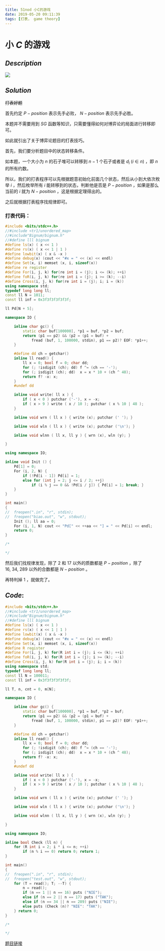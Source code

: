 ```yaml
---
title: 51nod 小C的游戏
date: 2019-05-20 09:11:39
tags: [打表， game theory]
---
```


# 小 $C$ 的游戏



## $Description$

![](https://s2.ax1x.com/2019/05/20/EvteIO.png)



## $Solution$ 

~~打表好题~~

首先约定 $P-position$ 表示先手必败， $N-position$ 表示先手必胜。

本题并不需要用到 $SG$ 函数等知识，只需要懂得如何对博弈论的局面进行转移即可。

如此就引出了关于博弈论题目的打表技巧。

首先，我们要分析题目中的状态转移条件。

如本题，一个大小为 $n$ 的石子堆可以转移到 $n - 1$ 个石子或者是 $d_i\ (i \in n)$ ，即 $n$ 的所有约数。

所以，我们的打表程序可以先根据题意初始化前面几个状态，然后从小到大依次枚举 $i$ ，然后枚举所有 $i$ 能转移到的状态，判断他是否是 $P-position$ ，如果是那么当前的 $i$ 就为 $N-position$ ，这是根据定理得出的。

之后就根据打表程序找规律即可。

### 打表代码：

```cpp
#include <bits/stdc++.h>
//#include <tr1/unordered_map>
//#include"Bignum/bignum.h"
//#define lll bignum
#define ls(x) ( x << 1 )
#define rs(x) ( x << 1 | 1 )
#define lowbit(x) ( x & -x )
#define debug(x) (cout << "#x = " << (x) << endl)
#define Set(x, i) memset (x, i, sizeof(x))
#define re register
#define For(i, j, k) for(re int i = (j); i <= (k); ++i)
#define foR(i, j, k) for(re int i = (j); i >= (k); --i)
#define Cross(i, j, k) for(re int i = (j); i; i = (k))
using namespace std;
typedef long long ll;
const ll N = 1011;
const ll inf = 0x3f3f3f3f3f3f;

ll Pd[N + 5];

namespace IO {

    inline char gc() {
        static char buf[100000], *p1 = buf, *p2 = buf;
        return (p1 == p2) && (p2 = (p1 = buf) +
            fread (buf, 1, 100000, stdin), p1 == p2)? EOF: *p1++;
    }

    #define dd ch = getchar()
    inline ll read() {
        ll x = 0; bool f = 0; char dd;
        for (; !isdigit (ch); dd) f ^= (ch == '-');
        for (; isdigit (ch); dd)  x = x * 10 + (ch ^ 48);
        return f? -x: x;
    }
    #undef dd

    inline void write( ll x ) {
        if ( x < 0 ) putchar ('-'), x = -x;
        if ( x > 9 ) write ( x / 10 ); putchar ( x % 10 | 48 );
    }

    inline void wrn ( ll x ) { write (x); putchar (' '); }

    inline void wln ( ll x ) { write (x); putchar ('\n'); }

    inline void wlnn ( ll x, ll y ) { wrn (x), wln (y); }

}

using namespace IO;

inline void Init () {
    Pd[1] = 0;
    For (i, 2, N) {
        if (!Pd[i - 1]) Pd[i] = 1;
        else for (int j = 2; j <= i / 2; ++j)
            if (i % j == 0 && !Pd[i / j]) { Pd[i] = 1; break; }
    }
}

int main()
{
//  freopen(".in", "r", stdin);
//  freopen("biao.out", "w", stdout);
    Init (); ll aa = 0;
    For (i, 1, N) cout << "Pd[" << ++aa << "] = " << Pd[i] << endl;
    return 0;
}

/*

*/


```



然后我们找规律发现，除了 $2$ 和 $17$ 以外的质数都是 $P-position$ ，除了 $16,\ 34,\ 289$ 以外的合数都是 $N-position$ 。

再特判掉 $1$ ，就做完了。



## $Code:$

```cpp
#include <bits/stdc++.h>
//#include <tr1/unordered_map>
//#include"Bignum/bignum.h"
//#define lll bignum
#define ls(x) ( x << 1 )
#define rs(x) ( x << 1 | 1 )
#define lowbit(x) ( x & -x )
#define debug(x) (cout << "#x = " << (x) << endl)
#define Set(x, i) memset (x, i, sizeof(x))
#define R register
#define For(i, j, k) for(R int i = (j); i <= (k); ++i)
#define foR(i, j, k) for(R int i = (j); i >= (k); --i)
#define Cross(i, j, k) for(R int i = (j); i; i = (k))
using namespace std;
typedef long long ll;
const ll N = 100011;
const ll inf = 0x3f3f3f3f3f3f;

ll T, n, cnt = 0, m[N];

namespace IO {

    inline char gc() {
        static char buf[100000], *p1 = buf, *p2 = buf;
        return (p1 == p2) && (p2 = (p1 = buf) +
            fread (buf, 1, 100000, stdin), p1 == p2)? EOF: *p1++;
    }

    #define dd ch = getchar()
    inline ll read() {
        ll x = 0; bool f = 0; char dd;
        for (; !isdigit (ch); dd) f ^= (ch == '-');
        for (; isdigit (ch); dd)  x = x * 10 + (ch ^ 48);
        return f? -x: x;
    }
    #undef dd

    inline void write( ll x ) {
        if ( x < 0 ) putchar ('-'), x = -x;
        if ( x > 9 ) write ( x / 10 ); putchar ( x % 10 | 48 );
    }

    inline void wrn ( ll x ) { write (x); putchar (' '); }

    inline void wln ( ll x ) { write (x); putchar ('\n'); }

    inline void wlnn ( ll x, ll y ) { wrn (x), wln (y); }

}

using namespace IO;

inline bool Check (ll n) {
    for (R int i = 2; i * i <= n; ++i)
        if (n % i == 0) return 0; return 1;
}

int main()
{
//  freopen(".in", "r", stdin);
//  freopen("test.out", "w", stdout);
    for (T = read(); T; --T) {
        n = read();
        if (n == 1 || n == 16) puts ("NIE");
        else if (n == 2 || n == 17) puts ("TAK");
        else if (n == 34 || n == 289) puts ("NIE");
        else puts (Check (n)? "NIE": "TAK");
    } return 0;
}

/*

*/


```

[题目链接](<http://www.51nod.com/Challenge/Problem.html#!#problemId=1831>)